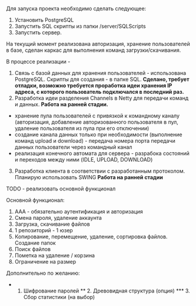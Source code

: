 Для запуска проекта необходимо сделать следующее:
1. Установить PostgreSQL
2. Запустить SQL скрипты из папки /server/SQLScripts
3. Запустить сервер.

На текущий момент реализована авторизация, хранение пользователей в базе, сделан каркас для выполнения команд загрузки/скачивания.


В процессе реализации -

1. Связь с базой данных для хранения пользователей - использована PostgreSQL. Скрипты для создания - в папке SQL. __Сделано, требует отладки, возможно требуется проработка идеи хранения IP адреса, с которого пользователь подключался в последний раз.__
2. Разработка идеи разделения Channels в Netty для передачи команд и данных. __Работа на ранней стадии.__
- хранение пула пользователей с привязкой к командному каналу (авторизация, добавление авторизованного пользователя в пул, удаление пользователя из пула при его отключении)
- создание канала данных только при необходимости (выполнение команд upload и download) - передача номера порта передачи данных пользователи через командный канал
- реализация конечного автомата для сервера - разрабока состояний и переходов между ними (IDLE, UPLOAD, DOWNLOAD)
3. Разработка клиента в соответствии с разработанным протоколом. Планирую использовать SWING __Работа на ранней стадии__


TODO - реализовать основной функционал

Основной функционал:
1. ААА - обязательно аутентификация и авторизация
2. Смена пароля, удаление аккаунта
3. Загрузка, скачивание файлов
4. 1 репозиторий - 1 юзер
5. Копирование, перемещение, удаление, сортировка файлов. Создание папок
6. Поиск файлов
7. Пометка на удаление / корзина
8. Ограничение на размер

Дополнительно по желанию:
*   1. Шифрование паролей
**  2. Древовидная структура (опция)
*** 3. Сбор статистики (на выбор)

